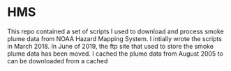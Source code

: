 # HMS


This repo contained a set of scripts I used to download and process smoke plume data from NOAA Hazard Mapping System.  I intially wrote the scripts in March 2018.  In June of 2019, the ftp site that used to store the smoke plume data has been moved.  I cached the plume data from August 2005 to can be downloaded from a cached 
